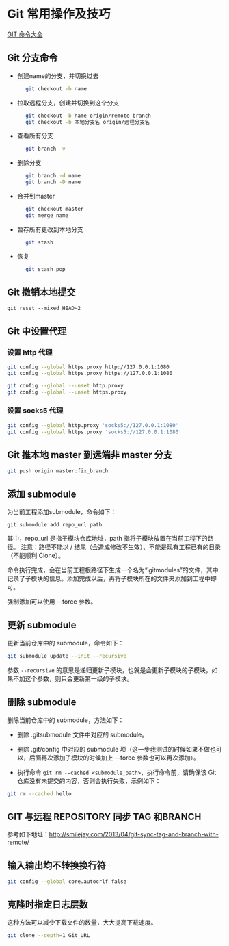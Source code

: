 # Git  常用操作及技巧

[GIT 命令大全](http://www.cnblogs.com/Small-music/p/9075681.html)

## Git 分支命令

- 创建name的分支，并切换过去
```sh
      git checkout -b name
```
- 拉取远程分支，创建并切换到这个分支
```sh
      git checkout -b name origin/remote-branch
      git checkout -b 本地分支名 origin/远程分支名
```
- 查看所有分支
```sh
      git branch -v
```
- 删除分支
```sh
      git branch -d name
      git branch -D name
```
- 合并到master
```sh
      git checkout master
      git merge name
```
- 暂存所有更改到本地分支
```sh
      git stash
```
- 恢复
```sh
      git stash pop
```

## Git 撤销本地提交
```
git reset --mixed HEAD~2
```

## Git 中设置代理

### 设置 http 代理
```sh
git config --global https.proxy http://127.0.0.1:1080
git config --global https.proxy https://127.0.0.1:1080

git config --global --unset http.proxy
git config --global --unset https.proxy
```

### 设置 socks5 代理

```sh
git config --global http.proxy 'socks5://127.0.0.1:1080'
git config --global https.proxy 'socks5://127.0.0.1:1080'
```

## Git 推本地 master 到远端非 master 分支
```sh
git push origin master:fix_branch
```

## 添加 submodule

为当前工程添加submodule，命令如下：

```
git submodule add repo_url path
```

其中，repo_url 是指子模块仓库地址，path 指将子模块放置在当前工程下的路径。 
注意：路径不能以 / 结尾（会造成修改不生效）、不能是现有工程已有的目录（不能顺利 Clone）。

命令执行完成，会在当前工程根路径下生成一个名为“.gitmodules”的文件，其中记录了子模块的信息。添加完成以后，再将子模块所在的文件夹添加到工程中即可。

强制添加可以使用  --force 参数。

## 更新 submodule

更新当前仓库中的 submodule，命令如下：

```sh
git submodule update --init --recursive
```

参数 `--recursive` 的意思是递归更新子模块，也就是会更新子模块的子模块，如果不加这个参数，则只会更新第一级的子模块。

## 删除 submodule

删除当前仓库中的 submodule，方法如下：

- 删除 .gitsubmodule  文件中对应的 submodule。

- 删除 .git/config 中对应的 submodule 项（这一步我测试的时候如果不做也可以，后面再次添加子模块的时候加上 --force 参数也可以再次添加）。

- 执行命令 `git rm --cached <submodule_path>`，执行命令前，请确保该 Git 仓库没有未提交的内容，否则会执行失败，示例如下：

```sh
git rm --cached hello
```

## GIT 与远程 REPOSITORY 同步 TAG 和BRANCH

参考如下地址：http://smilejay.com/2013/04/git-sync-tag-and-branch-with-remote/

## 输入输出均不转换换行符

```sh
git config --global core.autocrlf false
```
## 克隆时指定日志层数

这种方法可以减少下载文件的数量，大大提高下载速度。

```sh
git clone --depth=1 Git_URL
```
